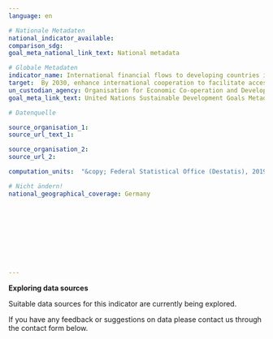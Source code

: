 ```yaml
---
language: en

# Nationale Metadaten
national_indicator_available:
comparison_sdg:
goal_meta_national_link_text: National metadata

# Globale Metadaten
indicator_name: International financial flows to developing countries in support of clean energy research and development and renewable energy production, including in hybrid systems
target:  By 2030, enhance international cooperation to facilitate access to clean energy research and technology, including renewable energy, energy efficiency and advanced and cleaner fossil-fuel technology, and promote investment in energy infrastructure and clean energy technology
un_custodian_agency: Organisation for Economic Co-operation and Development (OECD),  International Renewable Energy Agency (IRENA)
goal_meta_link_text: United Nations Sustainable Development Goals Metadata

# Datenquelle

source_organisation_1:
source_url_text_1:

source_organisation_2:
source_url_2:

computation_units:  "&copy; Federal Statistical Office (Destatis), 2019"

# Nicht ändern!
national_geographical_coverage: Germany










---
```

**Exploring data sources**

Suitable data sources for this indicator are currently being explored.

If you have any feedback or suggestions on data please contact us through the contact form below.
